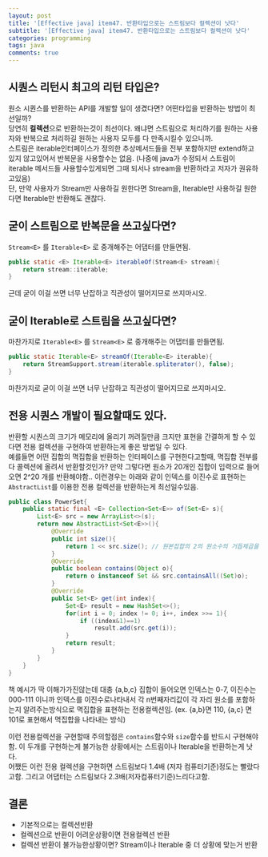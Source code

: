 ```yaml
---
layout: post
title: '[Effective java] item47. 반환타입으로는 스트림보다 컬렉션이 낫다'
subtitle: '[Effective java] item47. 반환타입으로는 스트림보다 컬렉션이 낫다'
categories: programming
tags: java
comments: true
---
```


## 시퀀스 리턴시  최고의 리턴 타입은? 
원소 시퀀스를 반환하는 API를 개발할 일이 생겼다면? 어떤타입을 반환하는 방법이 최선일까?  
당연히 **컬렉션**으로 반환하는것이 최선이다. 왜냐면 스트림으로 처리하기를 원하는 사용자와 반복으로 처리하길 원하는 사용자 모두를 다 만족시킬수 있으니까.  
스트림은 iterable인터페이스가 정의한 추상메서드들을 전부 포함하지만 extend하고있지 않고있어서 반복문을 사용할수는 없음. (나중에 java가 수정되서 스트림이 iterable 메서드들 사용할수있게되면 그때 되서나 stream을 반환하라고 저자가 권유하고있음)  
단, 만약 사용자가 Stream만 사용하길 원한다면 Stream을, Iterable만 사용하길 원한다면 Iterable만 반환해도 괜찮다.    

## 굳이 스트림으로 반복문을 쓰고싶다면?
`Stream<E>` 를 `Iterable<E>` 로 중개해주는 어댑터를 만들면됨. 
```java
public static <E> Iterable<E> iterableOf(Stream<E> stream){
    return stream::iterable;
}
```
근데 굳이 이걸 쓰면 너무 난잡하고 직관성이 떨어지므로 쓰지마시오. 

## 굳이 Iterable로 스트림을 쓰고싶다면?
마찬가지로 `Iterable<E>` 를 `Stream<E>` 로 중개해주는 어댑터를 만들면됨. 
```java
public static Iterable<E> streamOf(Iterable<E> iterable){
    return StreamSupport.stream(iterable.spliterator(), false);
}
```
마찬가지로 굳이 이걸 쓰면 너무 난잡하고 직관성이 떨어지므로 쓰지마시오. 

## 전용 시퀀스 개발이 필요할때도 있다.
반환할 시퀀스의 크기가 메모리에 올리기 꺼려질만큼 크지만 표현을 간결하게 할 수 있다면 전용 컬렉션을 구현하여 반환하는게 좋은 방법일 수 있다.  
예를들면 어떤 집합의 멱집합을 반환하는 인터페이스를 구현한다고할때, 멱집합 전부를 다 콜렉션에 올려서 반환할것인가? 만약 그렇다면 원소가 20개인 집합이 입력으로 들어오면 2^20 개를 반환해야함.. 이런경우는 아래와 같이 인덱스를 이진수로 표현하는 `AbstractList`를 이용한 전용 컬렉션을 반환하는게 최선일수있음.  
```java
public class PowerSet{
    public static final <E> Collection<Set<E>> of(Set<E> s){
        List<E> src = new ArrayList<>(s);
        return new AbstractList<Set<E>>(){
            @Override
            public int size(){
                return 1 << src.size(); // 원본집합의 2의 원소수의 거듭제곱을 의미 
            }
            @Override
            public boolean contains(Object o){
                return o instanceof Set && src.containsAll((Set)o);
            }
            @Override
            public Set<E> get(int index){
                Set<E> result = new HashSet<>();
                for(int i = 0; index != 0; i++, index >>= 1){
                    if ((index&1)==1)
                        result.add(src.get(i));
                }
                return result; 
            }
        }
    }
}
```
책 예시가 딱 이해가가진않는데 대충 {a,b,c} 집합이 들어오면 인덱스는 0-7, 이진수는 000-111 이니까 인덱스를 이진수로나타내서 각 n번째자리값이 각 자리 원소를 포함하는지 알려주는방식으로 멱집합을 표현하는 전용컬렉션임. (ex. {a,b}면 110, {a,c} 면 101로 표현해서 멱집합을 나타내는 방식)  

이런 전용컬렉션을 구현할때 주의할점은 `contains`함수와 `size`함수를 반드시 구현해야함. 이 두개를 구현하는게 불가능한 상황에서는 스트림이나 Iterable을 반환하는게 낫다.   
어쨌든 이런 전용 컬렉션을 구현하면 스트림보다 1.4배 (저자 컴퓨터기준)정도는 빨랐다고함. 그리고 어댑터는 스트림보다 2.3배(저자컴퓨터기준)느리다고함.  

## 결론
- 기본적으로는 컬렉션반환
- 컬렉션으로 반환이 어려운상황이면 전용컬렉션 반환
- 컬렉션 반환이 불가능한상황이면? Stream이나 Iterable 중 더 상황에 맞는거 반환 
